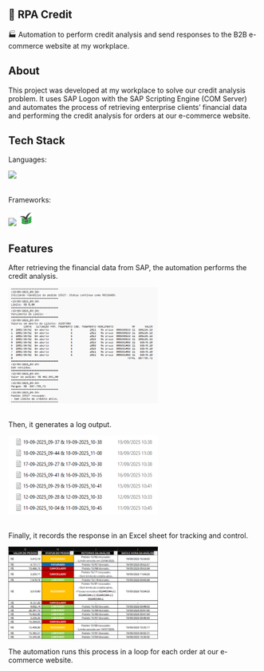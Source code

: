 ## 🤖 RPA Credit

🏭 Automation to perform credit analysis and send responses to the B2B e-commerce website at my workplace.

## About

This project was developed at my workplace to solve our credit analysis problem. It uses SAP Logon with the SAP Scripting Engine (COM Server) and automates the process of retrieving enterprise clients’ financial data and performing the credit analysis for orders at our e-commerce website.

## Tech Stack

Languages:
<div>
    <img width="30px" src="https://cdn.jsdelivr.net/gh/devicons/devicon@latest/icons/python/python-original.svg" />
</div>

<br>

Frameworks:
<div>
    <img width="30px" src="https://cdn.jsdelivr.net/gh/devicons/devicon@latest/icons/selenium/selenium-original.svg" />
    <img width="30px" src="https://github.com/augvic/rpa-credit/blob/main/images/xlwings.jpg?raw=true" />
</div>

## Features

After retrieving the financial data from SAP, the automation performs the credit analysis.

<div>
    <img width="300px" src="https://github.com/augvic/rpa-credit/blob/main/images/demo.png?raw=true" />
</div>

<br>

Then, it generates a log output.

<div>
    <img width="300px" src="https://github.com/augvic/rpa-credit/blob/main/images/logging.png?raw=true" />
</div>

<br>

Finally, it records the response in an Excel sheet for tracking and control.

<div>
    <img width="300px" src="https://github.com/augvic/rpa-credit/blob/main/images/sheet.png?raw=true" />
</div>

The automation runs this process in a loop for each order at our e-commerce website.
